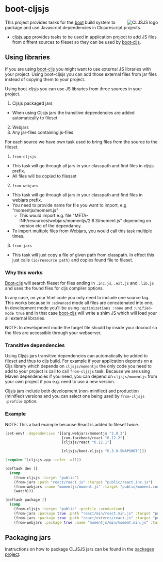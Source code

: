 # boot-cljsjs

<img src="https://dl.dropboxusercontent.com/u/453692/cljsjs-logo.png"
  alt="CLJSJS logo" align="right" />

This project provides tasks for the [boot][boot] build system to
package and use Javascript dependencies in Clojurescript projects.

- [cljsjs.app][cljsjs-app] provides tasks to be used in application
  project to add JS files from diffrent sources to fileset so they can
  be used by [boot-cljs][boot-cljs].

## Using libraries

If you are using [boot-cljs][boot-cljs] you might want to use external
JS libraries with your project. Using boot-cljsjs you can add those
external files from jar files instead of copying them to your project.

Using boot-cljsjs you can use JS libraries from three sources in your
project.

1. Cljsjs packaged jars
  - When using Cljsjs jars the transitive dependencies are added automatically to fileset
2. Webjars
3. Any jar-files containing js-files

For each source we have own task used to bring files from the source
to the fileset.

1. `from-cljsjs`
  - This task will go through all jars in your classpath and find
    files in cljsjs prefix.
  - All files will be copied to filesset
2. `from-webjars`
  - This task will go through all jars in your classpath and find
    files in webjars prefix.
  - You need to provide name for file you want to import,
    e.g. "momentjs/moment.js"
    - This would import e.g. file
      "META-INF/resources/webjars/momentjs/2.8.3/moment.js" depending
      on version etc of the dependancy.
  - To import multiple files from Webjars, you would call this task
    multiple times.
3. `from-jars`
  - This task will just copy a file of given path from classpath. In
  effect this just calls `(io/resource path)` and copies found file to
  fileset.

### Why this works

[Boot-cljs][boot-cljs] will search fileset for files ending in
`.inc.js`, `.ext.js` and `.lib.js` and uses the found files for cljs
compiler options.

In any case, on your html code you only need to include one source
tag.  This works because in `:advanced` mode all files are
concatenated into one.  In development mode you'll be using
`:optimizations :none` and `:unified-mode true` and in that case
[boot-cljs][boot-cljs] will write a shim JS which will load your all
external libraries.

NOTE: In development mode the target file should by inside your
docroot so the files are accessible through your webserver.

### Transitive dependencies

Using Cljsjs jars transitive dependencies can automatically be added to fileset and thus to cljs build.
For example if your application depends on a Cljs library which depends on `cljsjs/momentjs` the only code you
need to add to your project is call to call `from-cljsjs` task. Because we are using Maven dependencies if you need, you can depend on `cljsjs/momentjs` from your own project if you e.g. need to use a new version.

Cljsjs jars include both development (non-minified) and production (minified) versions and you can select one being used by `from-cljsjs` `:profile` option.

### Example

NOTE: This a bad example because React is added to fileset twice.

```clj
(set-env! :dependencies '[[org.webjars/momentjs "2.8.3"]
                          [com.facebook/react "0.12.2"]
                          [cljsjs/react "0.12.1"]

                          [cljsjs/boot-cljsjs "0.3.0-SNAPSHOT"]])

(require '[cljsjs.app :refer :all])

(deftask dev []
  (comp
    (from-cljsjs :target "public")
    (from-jars :path "react/react.js" :target "public/react.inc.js")
    (from-webjars :name "momentjs/moment.js" :target "public/moment.inc.js")
    (watch)))

(deftask package []
  (comp
    (from-cljsjs :target "public" :profile :production)
    (from-jars :package true :path "react/min/react.min.js" :target "public/react.inc.js")
    (from-jars :package true :path "react/externs/react.js" :target "public/react.ext.js")
    (from-webjars :package true :name "momentjs/min/moment.min.js" :target "public/moment.inc.js")))
```

## Packaging jars

Instructions on how to package CLJSJS jars can be found in the [packages project][cljsjs-packages].

[boot]: https://github.com/boot-clj/boot
[cljsjs-packages]: https://github.com/cljsjs/packages
[cljsjs-packaging]: https://github.com/cljsjs/boot-cljsjs/blob/master/src/cljsjs/packaging.clj
[cljsjs-app]: https://github.com/cljsjs/boot-cljsjs/blob/master/src/cljsjs/app.clj
[boot-cljs]: https://github.com/adzerk/boot-cljs
[cljsjs-react]: https://github.com/cljsjs/packages/tree/master/react
